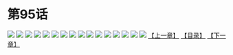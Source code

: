 # 第95话
![](https://s2.baozimh.com/scomic/yuekanshaonuyeqijun-chunquan/0/99-o80e/1.jpg)
![](https://s2.baozimh.com/scomic/yuekanshaonuyeqijun-chunquan/0/99-o80e/2.jpg)
![](https://s2.baozimh.com/scomic/yuekanshaonuyeqijun-chunquan/0/99-o80e/3.jpg)
![](https://s2.baozimh.com/scomic/yuekanshaonuyeqijun-chunquan/0/99-o80e/4.jpg)
![](https://s2.baozimh.com/scomic/yuekanshaonuyeqijun-chunquan/0/99-o80e/5.jpg)
![](https://s2.baozimh.com/scomic/yuekanshaonuyeqijun-chunquan/0/99-o80e/6.jpg)
![](https://s2.baozimh.com/scomic/yuekanshaonuyeqijun-chunquan/0/99-o80e/7.jpg)
![](https://s2.baozimh.com/scomic/yuekanshaonuyeqijun-chunquan/0/99-o80e/8.jpg)
![](https://s2.baozimh.com/scomic/yuekanshaonuyeqijun-chunquan/0/99-o80e/9.jpg)
![](https://s2.baozimh.com/scomic/yuekanshaonuyeqijun-chunquan/0/99-o80e/10.jpg)
![](https://s2.baozimh.com/scomic/yuekanshaonuyeqijun-chunquan/0/99-o80e/11.jpg)
![](https://s2.baozimh.com/scomic/yuekanshaonuyeqijun-chunquan/0/99-o80e/12.jpg)
![](https://s2.baozimh.com/scomic/yuekanshaonuyeqijun-chunquan/0/99-o80e/13.jpg)
![](https://s2.baozimh.com/scomic/yuekanshaonuyeqijun-chunquan/0/99-o80e/14.jpg)
![](https://s2.baozimh.com/scomic/yuekanshaonuyeqijun-chunquan/0/99-o80e/15.jpg)
![](https://s2.baozimh.com/scomic/yuekanshaonuyeqijun-chunquan/0/99-o80e/16.jpg)
[【上一章】](./99.md)
[【目录】](./README.md)
[【下一章】](./101.md)
